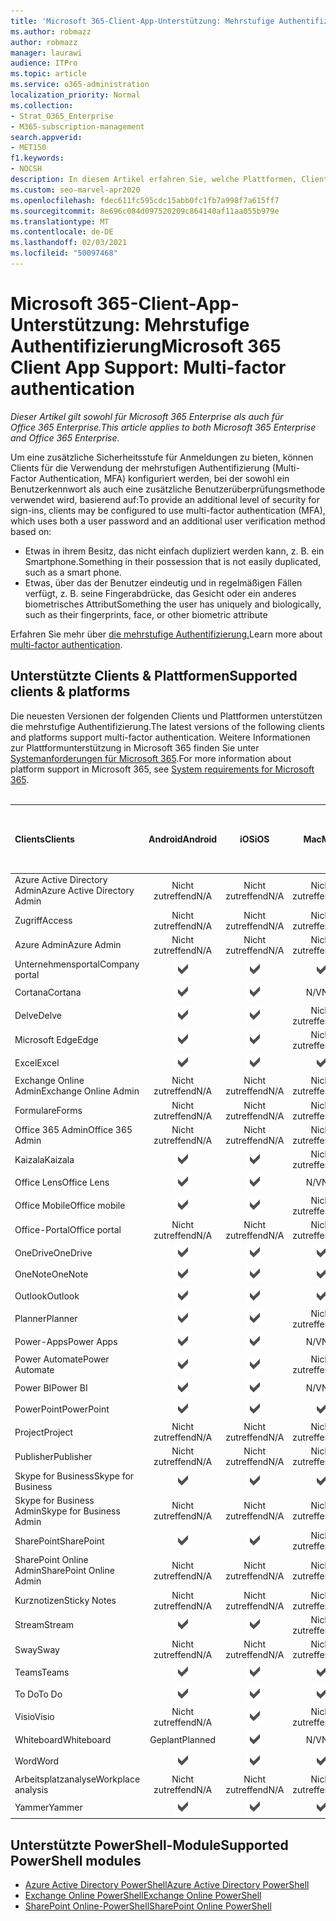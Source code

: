 ```yaml
---
title: 'Microsoft 365-Client-App-Unterstützung: Mehrstufige Authentifizierung'
ms.author: robmazz
author: robmazz
manager: laurawi
audience: ITPro
ms.topic: article
ms.service: o365-administration
localization_priority: Normal
ms.collection:
- Strat_O365_Enterprise
- M365-subscription-management
search.appverid:
- MET150
f1.keywords:
- NOCSH
description: In diesem Artikel erfahren Sie, welche Plattformen, Clients und PowerShell-Module die mehrstufige Authentifizierung für Microsoft 365 unterstützen.
ms.custom: seo-marvel-apr2020
ms.openlocfilehash: fdec611fc595cdc15abb0fc1fb7a998f7a615ff7
ms.sourcegitcommit: 8e696c084d097520209c864140af11aa055b979e
ms.translationtype: MT
ms.contentlocale: de-DE
ms.lasthandoff: 02/03/2021
ms.locfileid: "50097468"
---
```

# <a name="microsoft-365-client-app-support-multi-factor-authentication"></a><span data-ttu-id="88c5e-103">Microsoft 365-Client-App-Unterstützung: Mehrstufige Authentifizierung</span><span class="sxs-lookup"><span data-stu-id="88c5e-103">Microsoft 365 Client App Support: Multi-factor authentication</span></span>

<span data-ttu-id="88c5e-104">*Dieser Artikel gilt sowohl für Microsoft 365 Enterprise als auch für Office 365 Enterprise.*</span><span class="sxs-lookup"><span data-stu-id="88c5e-104">*This article applies to both Microsoft 365 Enterprise and Office 365 Enterprise.*</span></span>

<span data-ttu-id="88c5e-105">Um eine zusätzliche Sicherheitsstufe für Anmeldungen zu bieten, können Clients für die Verwendung der mehrstufigen Authentifizierung (Multi-Factor Authentication, MFA) konfiguriert werden, bei der sowohl ein Benutzerkennwort als auch eine zusätzliche Benutzerüberprüfungsmethode verwendet wird, basierend auf:</span><span class="sxs-lookup"><span data-stu-id="88c5e-105">To provide an additional level of security for sign-ins, clients may be configured to use multi-factor authentication (MFA), which uses both a user password and an additional user verification method based on:</span></span>

- <span data-ttu-id="88c5e-106">Etwas in ihrem Besitz, das nicht einfach dupliziert werden kann, z. B. ein Smartphone.</span><span class="sxs-lookup"><span data-stu-id="88c5e-106">Something  in their possession that is not easily duplicated, such as a smart phone.</span></span>
- <span data-ttu-id="88c5e-107">Etwas, über das der Benutzer eindeutig und in regelmäßigen Fällen verfügt, z. B. seine Fingerabdrücke, das Gesicht oder ein anderes biometrisches Attribut</span><span class="sxs-lookup"><span data-stu-id="88c5e-107">Something the user has uniquely and biologically, such as their fingerprints, face, or other biometric attribute</span></span>

<span data-ttu-id="88c5e-108">Erfahren Sie mehr über [die mehrstufige Authentifizierung.](/azure/active-directory/authentication/multi-factor-authentication)</span><span class="sxs-lookup"><span data-stu-id="88c5e-108">Learn more about [multi-factor authentication](/azure/active-directory/authentication/multi-factor-authentication).</span></span>

## <a name="supported-clients--platforms"></a><span data-ttu-id="88c5e-109">Unterstützte Clients & Plattformen</span><span class="sxs-lookup"><span data-stu-id="88c5e-109">Supported clients & platforms</span></span>

<span data-ttu-id="88c5e-110">Die neuesten Versionen der folgenden Clients und Plattformen unterstützen die mehrstufige Authentifizierung.</span><span class="sxs-lookup"><span data-stu-id="88c5e-110">The latest versions of the following clients and platforms support multi-factor authentication.</span></span> <span data-ttu-id="88c5e-111">Weitere Informationen zur Plattformunterstützung in Microsoft 365 finden Sie unter [Systemanforderungen für Microsoft 365](/microsoft-365/microsoft-365-and-office-resources).</span><span class="sxs-lookup"><span data-stu-id="88c5e-111">For more information about platform support in Microsoft 365, see [System requirements for Microsoft 365](/microsoft-365/microsoft-365-and-office-resources).</span></span>
<br>
<br>

| <span data-ttu-id="88c5e-112">Clients</span><span class="sxs-lookup"><span data-stu-id="88c5e-112">Clients</span></span> | <span data-ttu-id="88c5e-113">Android</span><span class="sxs-lookup"><span data-stu-id="88c5e-113">Android</span></span> | <span data-ttu-id="88c5e-114">iOS</span><span class="sxs-lookup"><span data-stu-id="88c5e-114">iOS</span></span> | <span data-ttu-id="88c5e-115">Mac</span><span class="sxs-lookup"><span data-stu-id="88c5e-115">Mac</span></span>| <span data-ttu-id="88c5e-116">Windows 10</span><span class="sxs-lookup"><span data-stu-id="88c5e-116">Windows 10</span></span> <br> <span data-ttu-id="88c5e-117">Moderne Apps</span><span class="sxs-lookup"><span data-stu-id="88c5e-117">Modern Apps</span></span>| <span data-ttu-id="88c5e-118">Windows 10</span><span class="sxs-lookup"><span data-stu-id="88c5e-118">Windows 10</span></span> <br> <span data-ttu-id="88c5e-119">Desktop</span><span class="sxs-lookup"><span data-stu-id="88c5e-119">Desktop</span></span> |
|:---|:---:|:---:|:---:|:---:|:---:|
| <span data-ttu-id="88c5e-120">Azure Active Directory Admin</span><span class="sxs-lookup"><span data-stu-id="88c5e-120">Azure Active Directory Admin</span></span> | <span data-ttu-id="88c5e-121">Nicht zutreffend</span><span class="sxs-lookup"><span data-stu-id="88c5e-121">N/A</span></span> | <span data-ttu-id="88c5e-122">Nicht zutreffend</span><span class="sxs-lookup"><span data-stu-id="88c5e-122">N/A</span></span> | <span data-ttu-id="88c5e-123">Nicht zutreffend</span><span class="sxs-lookup"><span data-stu-id="88c5e-123">N/A</span></span> | <span data-ttu-id="88c5e-124">Nicht zutreffend</span><span class="sxs-lookup"><span data-stu-id="88c5e-124">N/A</span></span> | ![Unterstützt](../media/check-mark.png) |
| <span data-ttu-id="88c5e-126">Zugriff</span><span class="sxs-lookup"><span data-stu-id="88c5e-126">Access</span></span> | <span data-ttu-id="88c5e-127">Nicht zutreffend</span><span class="sxs-lookup"><span data-stu-id="88c5e-127">N/A</span></span> | <span data-ttu-id="88c5e-128">Nicht zutreffend</span><span class="sxs-lookup"><span data-stu-id="88c5e-128">N/A</span></span> | <span data-ttu-id="88c5e-129">Nicht zutreffend</span><span class="sxs-lookup"><span data-stu-id="88c5e-129">N/A</span></span> | <span data-ttu-id="88c5e-130">Nicht zutreffend</span><span class="sxs-lookup"><span data-stu-id="88c5e-130">N/A</span></span> | ![Unterstützt](../media/check-mark.png) |
| <span data-ttu-id="88c5e-132">Azure Admin</span><span class="sxs-lookup"><span data-stu-id="88c5e-132">Azure Admin</span></span> | <span data-ttu-id="88c5e-133">Nicht zutreffend</span><span class="sxs-lookup"><span data-stu-id="88c5e-133">N/A</span></span> | <span data-ttu-id="88c5e-134">Nicht zutreffend</span><span class="sxs-lookup"><span data-stu-id="88c5e-134">N/A</span></span> | <span data-ttu-id="88c5e-135">Nicht zutreffend</span><span class="sxs-lookup"><span data-stu-id="88c5e-135">N/A</span></span> | <span data-ttu-id="88c5e-136">Nicht zutreffend</span><span class="sxs-lookup"><span data-stu-id="88c5e-136">N/A</span></span> | <span data-ttu-id="88c5e-137">Nicht zutreffend</span><span class="sxs-lookup"><span data-stu-id="88c5e-137">N/A</span></span> |
| <span data-ttu-id="88c5e-138">Unternehmensportal</span><span class="sxs-lookup"><span data-stu-id="88c5e-138">Company portal</span></span> | ![Unterstützt](../media/check-mark.png) | ![Unterstützt](../media/check-mark.png) | ![Unterstützt](../media/check-mark.png) | ![Unterstützt](../media/check-mark.png) | <span data-ttu-id="88c5e-143">N/V</span><span class="sxs-lookup"><span data-stu-id="88c5e-143">N/A</span></span> |
| <span data-ttu-id="88c5e-144">Cortana</span><span class="sxs-lookup"><span data-stu-id="88c5e-144">Cortana</span></span> | ![Unterstützt](../media/check-mark.png) | ![Unterstützt](../media/check-mark.png) | <span data-ttu-id="88c5e-147">N/V</span><span class="sxs-lookup"><span data-stu-id="88c5e-147">N/A</span></span> | ![Unterstützt](../media/check-mark.png) | <span data-ttu-id="88c5e-149">N/V</span><span class="sxs-lookup"><span data-stu-id="88c5e-149">N/A</span></span> |
| <span data-ttu-id="88c5e-150">Delve</span><span class="sxs-lookup"><span data-stu-id="88c5e-150">Delve</span></span> | ![Unterstützt](../media/check-mark.png) | ![Unterstützt](../media/check-mark.png) | <span data-ttu-id="88c5e-153">Nicht zutreffend</span><span class="sxs-lookup"><span data-stu-id="88c5e-153">N/A</span></span> | <span data-ttu-id="88c5e-154">Nicht zutreffend</span><span class="sxs-lookup"><span data-stu-id="88c5e-154">N/A</span></span> | <span data-ttu-id="88c5e-155">Nicht zutreffend</span><span class="sxs-lookup"><span data-stu-id="88c5e-155">N/A</span></span> |
| <span data-ttu-id="88c5e-156">Microsoft Edge</span><span class="sxs-lookup"><span data-stu-id="88c5e-156">Edge</span></span> | ![Unterstützt](../media/check-mark.png) | ![Unterstützt](../media/check-mark.png) | <span data-ttu-id="88c5e-159">Nicht zutreffend</span><span class="sxs-lookup"><span data-stu-id="88c5e-159">N/A</span></span> | <span data-ttu-id="88c5e-160">Nicht zutreffend</span><span class="sxs-lookup"><span data-stu-id="88c5e-160">N/A</span></span> | ![Unterstützt](../media/check-mark.png) |
| <span data-ttu-id="88c5e-162">Excel</span><span class="sxs-lookup"><span data-stu-id="88c5e-162">Excel</span></span> | ![Unterstützt](../media/check-mark.png) | ![Unterstützt](../media/check-mark.png) | ![Unterstützt](../media/check-mark.png) | ![Unterstützt](../media/check-mark.png) | ![Unterstützt](../media/check-mark.png) |
| <span data-ttu-id="88c5e-168">Exchange Online Admin</span><span class="sxs-lookup"><span data-stu-id="88c5e-168">Exchange Online Admin</span></span> | <span data-ttu-id="88c5e-169">Nicht zutreffend</span><span class="sxs-lookup"><span data-stu-id="88c5e-169">N/A</span></span> | <span data-ttu-id="88c5e-170">Nicht zutreffend</span><span class="sxs-lookup"><span data-stu-id="88c5e-170">N/A</span></span> | <span data-ttu-id="88c5e-171">Nicht zutreffend</span><span class="sxs-lookup"><span data-stu-id="88c5e-171">N/A</span></span> | <span data-ttu-id="88c5e-172">Nicht zutreffend</span><span class="sxs-lookup"><span data-stu-id="88c5e-172">N/A</span></span> | ![Unterstützt](../media/check-mark.png) |
| <span data-ttu-id="88c5e-174">Formulare</span><span class="sxs-lookup"><span data-stu-id="88c5e-174">Forms</span></span> | <span data-ttu-id="88c5e-175">Nicht zutreffend</span><span class="sxs-lookup"><span data-stu-id="88c5e-175">N/A</span></span> | <span data-ttu-id="88c5e-176">Nicht zutreffend</span><span class="sxs-lookup"><span data-stu-id="88c5e-176">N/A</span></span> | <span data-ttu-id="88c5e-177">Nicht zutreffend</span><span class="sxs-lookup"><span data-stu-id="88c5e-177">N/A</span></span> | <span data-ttu-id="88c5e-178">Nicht zutreffend</span><span class="sxs-lookup"><span data-stu-id="88c5e-178">N/A</span></span> | <span data-ttu-id="88c5e-179">Nicht zutreffend</span><span class="sxs-lookup"><span data-stu-id="88c5e-179">N/A</span></span> |
| <span data-ttu-id="88c5e-180">Office 365 Admin</span><span class="sxs-lookup"><span data-stu-id="88c5e-180">Office 365 Admin</span></span> | <span data-ttu-id="88c5e-181">Nicht zutreffend</span><span class="sxs-lookup"><span data-stu-id="88c5e-181">N/A</span></span> | <span data-ttu-id="88c5e-182">Nicht zutreffend</span><span class="sxs-lookup"><span data-stu-id="88c5e-182">N/A</span></span> | <span data-ttu-id="88c5e-183">Nicht zutreffend</span><span class="sxs-lookup"><span data-stu-id="88c5e-183">N/A</span></span> | <span data-ttu-id="88c5e-184">Nicht zutreffend</span><span class="sxs-lookup"><span data-stu-id="88c5e-184">N/A</span></span> | ![Unterstützt](../media/check-mark.png) |  |
| <span data-ttu-id="88c5e-186">Kaizala</span><span class="sxs-lookup"><span data-stu-id="88c5e-186">Kaizala</span></span> | ![Unterstützt](../media/check-mark.png) | ![Unterstützt](../media/check-mark.png) | <span data-ttu-id="88c5e-189">Nicht zutreffend</span><span class="sxs-lookup"><span data-stu-id="88c5e-189">N/A</span></span> | <span data-ttu-id="88c5e-190">Nicht zutreffend</span><span class="sxs-lookup"><span data-stu-id="88c5e-190">N/A</span></span> | <span data-ttu-id="88c5e-191">Nicht zutreffend</span><span class="sxs-lookup"><span data-stu-id="88c5e-191">N/A</span></span> |
| <span data-ttu-id="88c5e-192">Office Lens</span><span class="sxs-lookup"><span data-stu-id="88c5e-192">Office Lens</span></span>| ![Unterstützt](../media/check-mark.png) | ![Unterstützt](../media/check-mark.png) | <span data-ttu-id="88c5e-195">N/V</span><span class="sxs-lookup"><span data-stu-id="88c5e-195">N/A</span></span> | ![Unterstützt](../media/check-mark.png) | <span data-ttu-id="88c5e-197">N/V</span><span class="sxs-lookup"><span data-stu-id="88c5e-197">N/A</span></span> |
| <span data-ttu-id="88c5e-198">Office Mobile</span><span class="sxs-lookup"><span data-stu-id="88c5e-198">Office mobile</span></span> | ![Unterstützt](../media/check-mark.png) | ![Unterstützt](../media/check-mark.png) | <span data-ttu-id="88c5e-201">Nicht zutreffend</span><span class="sxs-lookup"><span data-stu-id="88c5e-201">N/A</span></span> | <span data-ttu-id="88c5e-202">Nicht zutreffend</span><span class="sxs-lookup"><span data-stu-id="88c5e-202">N/A</span></span> | <span data-ttu-id="88c5e-203">Nicht zutreffend</span><span class="sxs-lookup"><span data-stu-id="88c5e-203">N/A</span></span> |
| <span data-ttu-id="88c5e-204">Office-Portal</span><span class="sxs-lookup"><span data-stu-id="88c5e-204">Office portal</span></span> | <span data-ttu-id="88c5e-205">Nicht zutreffend</span><span class="sxs-lookup"><span data-stu-id="88c5e-205">N/A</span></span> | <span data-ttu-id="88c5e-206">Nicht zutreffend</span><span class="sxs-lookup"><span data-stu-id="88c5e-206">N/A</span></span> | <span data-ttu-id="88c5e-207">Nicht zutreffend</span><span class="sxs-lookup"><span data-stu-id="88c5e-207">N/A</span></span> | ![Unterstützt](../media/check-mark.png) | <span data-ttu-id="88c5e-209">N/V</span><span class="sxs-lookup"><span data-stu-id="88c5e-209">N/A</span></span> |
| <span data-ttu-id="88c5e-210">OneDrive</span><span class="sxs-lookup"><span data-stu-id="88c5e-210">OneDrive</span></span> | ![Unterstützt](../media/check-mark.png) | ![Unterstützt](../media/check-mark.png) | ![Unterstützt](../media/check-mark.png) | ![Unterstützt](../media/check-mark.png) | ![Unterstützt](../media/check-mark.png) |
| <span data-ttu-id="88c5e-216">OneNote</span><span class="sxs-lookup"><span data-stu-id="88c5e-216">OneNote</span></span> | ![Unterstützt](../media/check-mark.png) | ![Unterstützt](../media/check-mark.png) | ![Unterstützt](../media/check-mark.png) | ![Unterstützt](../media/check-mark.png) | ![Unterstützt](../media/check-mark.png) |
| <span data-ttu-id="88c5e-222">Outlook</span><span class="sxs-lookup"><span data-stu-id="88c5e-222">Outlook</span></span> | ![Unterstützt](../media/check-mark.png) | ![Unterstützt](../media/check-mark.png) | ![Unterstützt](../media/check-mark.png) | ![Unterstützt](../media/check-mark.png) | ![Unterstützt](../media/check-mark.png) |
| <span data-ttu-id="88c5e-228">Planner</span><span class="sxs-lookup"><span data-stu-id="88c5e-228">Planner</span></span> | ![Unterstützt](../media/check-mark.png) | ![Unterstützt](../media/check-mark.png) | <span data-ttu-id="88c5e-231">Nicht zutreffend</span><span class="sxs-lookup"><span data-stu-id="88c5e-231">N/A</span></span> | <span data-ttu-id="88c5e-232">Nicht zutreffend</span><span class="sxs-lookup"><span data-stu-id="88c5e-232">N/A</span></span> | <span data-ttu-id="88c5e-233">Nicht zutreffend</span><span class="sxs-lookup"><span data-stu-id="88c5e-233">N/A</span></span> |
| <span data-ttu-id="88c5e-234">Power-Apps</span><span class="sxs-lookup"><span data-stu-id="88c5e-234">Power Apps</span></span> | ![Unterstützt](../media/check-mark.png) | ![Unterstützt](../media/check-mark.png) | <span data-ttu-id="88c5e-237">N/V</span><span class="sxs-lookup"><span data-stu-id="88c5e-237">N/A</span></span> | ![Unterstützt](../media/check-mark.png) | <span data-ttu-id="88c5e-239">N/V</span><span class="sxs-lookup"><span data-stu-id="88c5e-239">N/A</span></span> |
| <span data-ttu-id="88c5e-240">Power Automate</span><span class="sxs-lookup"><span data-stu-id="88c5e-240">Power Automate</span></span> | ![Unterstützt](../media/check-mark.png) | ![Unterstützt](../media/check-mark.png) | <span data-ttu-id="88c5e-243">Nicht zutreffend</span><span class="sxs-lookup"><span data-stu-id="88c5e-243">N/A</span></span> | <span data-ttu-id="88c5e-244">Nicht zutreffend</span><span class="sxs-lookup"><span data-stu-id="88c5e-244">N/A</span></span> | <span data-ttu-id="88c5e-245">Nicht zutreffend</span><span class="sxs-lookup"><span data-stu-id="88c5e-245">N/A</span></span> |
| <span data-ttu-id="88c5e-246">Power BI</span><span class="sxs-lookup"><span data-stu-id="88c5e-246">Power BI</span></span> | ![Unterstützt](../media/check-mark.png) | ![Unterstützt](../media/check-mark.png) | <span data-ttu-id="88c5e-249">N/V</span><span class="sxs-lookup"><span data-stu-id="88c5e-249">N/A</span></span> | ![Unterstützt](../media/check-mark.png) | ![Unterstützt](../media/check-mark.png) |
| <span data-ttu-id="88c5e-252">PowerPoint</span><span class="sxs-lookup"><span data-stu-id="88c5e-252">PowerPoint</span></span> | ![Unterstützt](../media/check-mark.png) | ![Unterstützt](../media/check-mark.png) | ![Unterstützt](../media/check-mark.png) | ![Unterstützt](../media/check-mark.png) | ![Unterstützt](../media/check-mark.png) |
| <span data-ttu-id="88c5e-258">Project</span><span class="sxs-lookup"><span data-stu-id="88c5e-258">Project</span></span> | <span data-ttu-id="88c5e-259">Nicht zutreffend</span><span class="sxs-lookup"><span data-stu-id="88c5e-259">N/A</span></span> | <span data-ttu-id="88c5e-260">Nicht zutreffend</span><span class="sxs-lookup"><span data-stu-id="88c5e-260">N/A</span></span> | <span data-ttu-id="88c5e-261">Nicht zutreffend</span><span class="sxs-lookup"><span data-stu-id="88c5e-261">N/A</span></span> | <span data-ttu-id="88c5e-262">Nicht zutreffend</span><span class="sxs-lookup"><span data-stu-id="88c5e-262">N/A</span></span> | ![Unterstützt](../media/check-mark.png) |
| <span data-ttu-id="88c5e-264">Publisher</span><span class="sxs-lookup"><span data-stu-id="88c5e-264">Publisher</span></span> | <span data-ttu-id="88c5e-265">Nicht zutreffend</span><span class="sxs-lookup"><span data-stu-id="88c5e-265">N/A</span></span> | <span data-ttu-id="88c5e-266">Nicht zutreffend</span><span class="sxs-lookup"><span data-stu-id="88c5e-266">N/A</span></span> | <span data-ttu-id="88c5e-267">Nicht zutreffend</span><span class="sxs-lookup"><span data-stu-id="88c5e-267">N/A</span></span> | <span data-ttu-id="88c5e-268">Nicht zutreffend</span><span class="sxs-lookup"><span data-stu-id="88c5e-268">N/A</span></span> | ![Unterstützt](../media/check-mark.png) |
| <span data-ttu-id="88c5e-270">Skype for Business</span><span class="sxs-lookup"><span data-stu-id="88c5e-270">Skype for Business</span></span> | ![Unterstützt](../media/check-mark.png) | ![Unterstützt](../media/check-mark.png) | ![Unterstützt](../media/check-mark.png) | <span data-ttu-id="88c5e-274">N/V</span><span class="sxs-lookup"><span data-stu-id="88c5e-274">N/A</span></span> | ![Unterstützt](../media/check-mark.png) |
| <span data-ttu-id="88c5e-276">Skype for Business Admin</span><span class="sxs-lookup"><span data-stu-id="88c5e-276">Skype for Business Admin</span></span> | <span data-ttu-id="88c5e-277">Nicht zutreffend</span><span class="sxs-lookup"><span data-stu-id="88c5e-277">N/A</span></span> | <span data-ttu-id="88c5e-278">Nicht zutreffend</span><span class="sxs-lookup"><span data-stu-id="88c5e-278">N/A</span></span> | <span data-ttu-id="88c5e-279">Nicht zutreffend</span><span class="sxs-lookup"><span data-stu-id="88c5e-279">N/A</span></span> | <span data-ttu-id="88c5e-280">Nicht zutreffend</span><span class="sxs-lookup"><span data-stu-id="88c5e-280">N/A</span></span> | ![Unterstützt](../media/check-mark.png) |
| <span data-ttu-id="88c5e-282">SharePoint</span><span class="sxs-lookup"><span data-stu-id="88c5e-282">SharePoint</span></span> | ![Unterstützt](../media/check-mark.png) | ![Unterstützt](../media/check-mark.png) | <span data-ttu-id="88c5e-285">Nicht zutreffend</span><span class="sxs-lookup"><span data-stu-id="88c5e-285">N/A</span></span> | <span data-ttu-id="88c5e-286">Nicht zutreffend</span><span class="sxs-lookup"><span data-stu-id="88c5e-286">N/A</span></span> | <span data-ttu-id="88c5e-287">Nicht zutreffend</span><span class="sxs-lookup"><span data-stu-id="88c5e-287">N/A</span></span> |
| <span data-ttu-id="88c5e-288">SharePoint Online Admin</span><span class="sxs-lookup"><span data-stu-id="88c5e-288">SharePoint Online Admin</span></span> | <span data-ttu-id="88c5e-289">Nicht zutreffend</span><span class="sxs-lookup"><span data-stu-id="88c5e-289">N/A</span></span> | <span data-ttu-id="88c5e-290">Nicht zutreffend</span><span class="sxs-lookup"><span data-stu-id="88c5e-290">N/A</span></span> | <span data-ttu-id="88c5e-291">Nicht zutreffend</span><span class="sxs-lookup"><span data-stu-id="88c5e-291">N/A</span></span> | <span data-ttu-id="88c5e-292">Nicht zutreffend</span><span class="sxs-lookup"><span data-stu-id="88c5e-292">N/A</span></span> | ![Unterstützt](../media/check-mark.png) |
| <span data-ttu-id="88c5e-294">Kurznotizen</span><span class="sxs-lookup"><span data-stu-id="88c5e-294">Sticky Notes</span></span> | <span data-ttu-id="88c5e-295">Nicht zutreffend</span><span class="sxs-lookup"><span data-stu-id="88c5e-295">N/A</span></span> | <span data-ttu-id="88c5e-296">Nicht zutreffend</span><span class="sxs-lookup"><span data-stu-id="88c5e-296">N/A</span></span> | <span data-ttu-id="88c5e-297">Nicht zutreffend</span><span class="sxs-lookup"><span data-stu-id="88c5e-297">N/A</span></span> | ![Unterstützt](../media/check-mark.png) | <span data-ttu-id="88c5e-299">N/V</span><span class="sxs-lookup"><span data-stu-id="88c5e-299">N/A</span></span> |
| <span data-ttu-id="88c5e-300">Stream</span><span class="sxs-lookup"><span data-stu-id="88c5e-300">Stream</span></span> | ![Unterstützt](../media/check-mark.png) | ![Unterstützt](../media/check-mark.png) | <span data-ttu-id="88c5e-303">Nicht zutreffend</span><span class="sxs-lookup"><span data-stu-id="88c5e-303">N/A</span></span> | <span data-ttu-id="88c5e-304">Nicht zutreffend</span><span class="sxs-lookup"><span data-stu-id="88c5e-304">N/A</span></span> | <span data-ttu-id="88c5e-305">Nicht zutreffend</span><span class="sxs-lookup"><span data-stu-id="88c5e-305">N/A</span></span> |
| <span data-ttu-id="88c5e-306">Sway</span><span class="sxs-lookup"><span data-stu-id="88c5e-306">Sway</span></span> | <span data-ttu-id="88c5e-307">Nicht zutreffend</span><span class="sxs-lookup"><span data-stu-id="88c5e-307">N/A</span></span> | <span data-ttu-id="88c5e-308">Nicht zutreffend</span><span class="sxs-lookup"><span data-stu-id="88c5e-308">N/A</span></span> | <span data-ttu-id="88c5e-309">Nicht zutreffend</span><span class="sxs-lookup"><span data-stu-id="88c5e-309">N/A</span></span> | ![Unterstützt](../media/check-mark.png) | <span data-ttu-id="88c5e-311">N/V</span><span class="sxs-lookup"><span data-stu-id="88c5e-311">N/A</span></span> |
| <span data-ttu-id="88c5e-312">Teams</span><span class="sxs-lookup"><span data-stu-id="88c5e-312">Teams</span></span> | ![Unterstützt](../media/check-mark.png) | ![Unterstützt](../media/check-mark.png) | ![Unterstützt](../media/check-mark.png) | <span data-ttu-id="88c5e-316">N/V</span><span class="sxs-lookup"><span data-stu-id="88c5e-316">N/A</span></span> | ![Unterstützt](../media/check-mark.png) |
| <span data-ttu-id="88c5e-318">To Do</span><span class="sxs-lookup"><span data-stu-id="88c5e-318">To Do</span></span> | ![Unterstützt](../media/check-mark.png) | ![Unterstützt](../media/check-mark.png) | ![Unterstützt](../media/check-mark.png) | ![Unterstützt](../media/check-mark.png) | <span data-ttu-id="88c5e-323">N/V</span><span class="sxs-lookup"><span data-stu-id="88c5e-323">N/A</span></span> |
| <span data-ttu-id="88c5e-324">Visio</span><span class="sxs-lookup"><span data-stu-id="88c5e-324">Visio</span></span> | <span data-ttu-id="88c5e-325">Nicht zutreffend</span><span class="sxs-lookup"><span data-stu-id="88c5e-325">N/A</span></span> | ![Unterstützt](../media/check-mark.png) | <span data-ttu-id="88c5e-327">Nicht zutreffend</span><span class="sxs-lookup"><span data-stu-id="88c5e-327">N/A</span></span> | <span data-ttu-id="88c5e-328">Nicht zutreffend</span><span class="sxs-lookup"><span data-stu-id="88c5e-328">N/A</span></span> | ![Unterstützt](../media/check-mark.png) |
| <span data-ttu-id="88c5e-330">Whiteboard</span><span class="sxs-lookup"><span data-stu-id="88c5e-330">Whiteboard</span></span> | <span data-ttu-id="88c5e-331">Geplant</span><span class="sxs-lookup"><span data-stu-id="88c5e-331">Planned</span></span> | ![Unterstützt](../media/check-mark.png) | <span data-ttu-id="88c5e-333">N/V</span><span class="sxs-lookup"><span data-stu-id="88c5e-333">N/A</span></span> | ![Unterstützt](../media/check-mark.png) | <span data-ttu-id="88c5e-335">N/V</span><span class="sxs-lookup"><span data-stu-id="88c5e-335">N/A</span></span> |
| <span data-ttu-id="88c5e-336">Word</span><span class="sxs-lookup"><span data-stu-id="88c5e-336">Word</span></span> | ![Unterstützt](../media/check-mark.png) | ![Unterstützt](../media/check-mark.png) | ![Unterstützt](../media/check-mark.png) | ![Unterstützt](../media/check-mark.png) | ![Unterstützt](../media/check-mark.png) |
| <span data-ttu-id="88c5e-342">Arbeitsplatzanalyse</span><span class="sxs-lookup"><span data-stu-id="88c5e-342">Workplace analysis</span></span> | <span data-ttu-id="88c5e-343">Nicht zutreffend</span><span class="sxs-lookup"><span data-stu-id="88c5e-343">N/A</span></span> | <span data-ttu-id="88c5e-344">Nicht zutreffend</span><span class="sxs-lookup"><span data-stu-id="88c5e-344">N/A</span></span> | <span data-ttu-id="88c5e-345">Nicht zutreffend</span><span class="sxs-lookup"><span data-stu-id="88c5e-345">N/A</span></span> | <span data-ttu-id="88c5e-346">Nicht zutreffend</span><span class="sxs-lookup"><span data-stu-id="88c5e-346">N/A</span></span> | <span data-ttu-id="88c5e-347">Nicht zutreffend</span><span class="sxs-lookup"><span data-stu-id="88c5e-347">N/A</span></span> |
| <span data-ttu-id="88c5e-348">Yammer</span><span class="sxs-lookup"><span data-stu-id="88c5e-348">Yammer</span></span> | ![Unterstützt](../media/check-mark.png) | ![Unterstützt](../media/check-mark.png) | ![Unterstützt](../media/check-mark.png) | <span data-ttu-id="88c5e-352">N/V</span><span class="sxs-lookup"><span data-stu-id="88c5e-352">N/A</span></span> | ![Unterstützt](../media/check-mark.png) |

## <a name="supported-powershell-modules"></a><span data-ttu-id="88c5e-354">Unterstützte PowerShell-Module</span><span class="sxs-lookup"><span data-stu-id="88c5e-354">Supported PowerShell modules</span></span>

- [<span data-ttu-id="88c5e-355">Azure Active Directory PowerShell</span><span class="sxs-lookup"><span data-stu-id="88c5e-355">Azure Active Directory PowerShell</span></span>](/powershell/azure/active-directory/overview?view=azureadps-2.0)
- [<span data-ttu-id="88c5e-356">Exchange Online PowerShell</span><span class="sxs-lookup"><span data-stu-id="88c5e-356">Exchange Online PowerShell</span></span>](/powershell/exchange/exchange-online-powershell)
- [<span data-ttu-id="88c5e-357">SharePoint Online-PowerShell</span><span class="sxs-lookup"><span data-stu-id="88c5e-357">SharePoint Online PowerShell</span></span>](/powershell/sharepoint/sharepoint-online/connect-sharepoint-online)